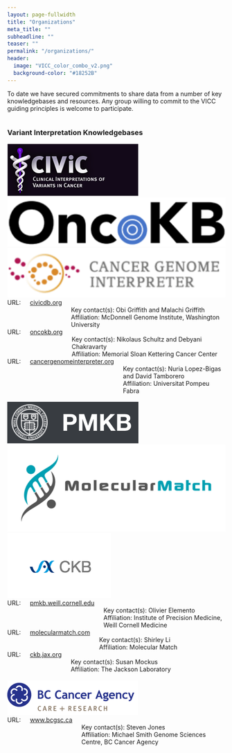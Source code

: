 ```yaml
---
layout: page-fullwidth
title: "Organizations"
meta_title: ""
subheadline: ""
teaser: ""
permalink: "/organizations/"
header:
  image: "VICC_color_combo_v2.png"
  background-color: "#18252B"
---
```


To date we have secured commitments to share data from a number of key knowledgebases and resources. Any group willing to commit to the VICC guiding principles is welcome to participate.

<div class="row">
    <div class="small-12 columns">
        <h3>Variant Interpretation Knowledgebases</h3>
    </div><!-- /.small-12.columns -->
</div>

<div class="row">
  <div class="small-4 columns">
    <a href="http://www.civicdb.org">
      <img src="/assets/img/CIViC_logo.png">
    </a>
  </div>
  <div class="small-4 columns">
    <a href="http://oncokb.org/">
      <img src="/assets/img/oncokb_logo.png">
    </a>
  </div>
  <div class="small-4 columns">
    <a href="https://cancergenomeinterpreter.org">
      <img src="/assets/img/CGI_logo.png">
    </a>
  </div>
</div>

<div class="row">
  <div class="small-4 columns">
      URL: <a href="http://civicdb.org">civicdb.org</a><br>
      Key contact(s): Obi Griffith and Malachi Griffith<br>
      Affiliation: McDonnell Genome Institute, Washington University
  </div>
  <div class="small-4 columns">
      URL: <a href="http://oncokb.org">oncokb.org</a><br>
      Key contact(s): Nikolaus Schultz and Debyani Chakravarty<br>
      Affiliation: Memorial Sloan Kettering Cancer Center
  </div>
  <div class="small-4 columns">
      URL: <a href="https://cancergenomeinterpreter.org">cancergenomeinterpreter.org</a><br>
      Key contact(s): Nuria Lopez-Bigas and David Tamborero<br>
      Affiliation: Universitat Pompeu Fabra
  </div>
</div>

<br>
<div class="row">
  <div class="small-4 columns">
    <a href="https://pmkb.weill.cornell.edu/">
      <img src="/assets/img/PMKB_logo.png">
    </a>
  </div>
  <div class="small-4 columns">
    <a href="https://www.molecularmatch.com/">
      <img src="/assets/img/MolecularMatch_Logo_RGB_Horizontal.jpg">
    </a>
  </div>
  <div class="small-4 columns">
    <a href="https://ckb.jax.org/">
      <img src="/assets/img/jax_ckb.png">
    </a>
  </div>
</div>

<div class="row">
  <div class="small-4 columns">
      URL: <a href="https://pmkb.weill.cornell.edu">pmkb.weill.cornell.edu</a><br>
      Key contact(s): Olivier Elemento<br>
      Affiliation: Institute of Precision Medicine, Weill Cornell Medicine
  </div>
  <div class="small-4 columns">
      URL: <a href="https://www.molecularmatch.com">molecularmatch.com</a><br>
      Key contact(s): Shirley Li<br>
      Affiliation: Molecular Match
  </div>
  <div class="small-4 columns">
      URL: <a href="https://ckb.jax.org/">ckb.jax.org</a><br>
      Key contact(s): Susan Mockus<br>
      Affiliation: The Jackson Laboratory
  </div>
</div>

<br>
<div class="row">
  <div class="small-4 columns">
    <a href="http://www.bcgsc.ca/">
      <img src="/assets/img/bc_logo.png">
    </a>
  </div>
</div>
<div class="row">
  <div class="small-4 columns">
      URL: <a href="http://www.bcgsc.ca/">www.bcgsc.ca</a><br>
      Key contact(s): Steven Jones<br>
      Affiliation: Michael Smith Genome Sciences Centre, BC Cancer Agency
  </div>
</div>
